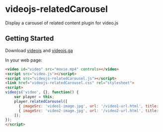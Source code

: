 # videojs-relatedCarousel

Display a carousel of related content plugin for video.js

## Getting Started
Download [videojs](http://www.videojs.com/) and [videojs.ga](https://github.com/mickey/videojs-ga)

In your web page:
```html
<video id="video" src="movie.mp4" controls></video>
<script src="video.js"></script>
<script src="videojs-relatedCarousel.js"></script>
<link href="videojs-relatedCarousel.css" rel="stylesheet">
<script>
videojs('video', {}, function() {
    var player = this;
    player.relatedCarousel([
      { imageSrc: 'video1-image.jpg', url: '/video1-url.html', title: 'video 1 title' },
      { imageSrc: 'video2-image.jpg', url: '/video2-url.html', title: 'video 2 title' }
    ]);
});
</script>


